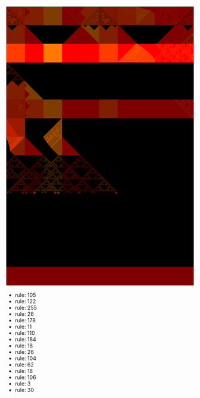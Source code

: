 ![photo](./output.png) 
 * rule: 105
* rule: 122
* rule: 255
* rule: 26
* rule: 178
* rule: 11
* rule: 110
* rule: 184
* rule: 18
* rule: 26
* rule: 104
* rule: 62
* rule: 18
* rule: 106
* rule: 3
* rule: 30
